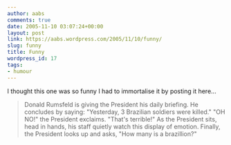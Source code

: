 ```yaml
---
author: aabs
comments: true
date: 2005-11-10 03:07:24+00:00
layout: post
link: https://aabs.wordpress.com/2005/11/10/funny/
slug: funny
title: Funny
wordpress_id: 17
tags:
- humour
---
```


I thought this one was so funny I had to immortalise it by posting it here...


<blockquote>Donald Rumsfeld is giving the President his daily briefing. He concludes by saying: "Yesterday, 3 Brazilian soldiers were killed." "OH NO!" the President exclaims. "That's terrible!" As the President sits, head in hands, his staff quietly watch this display of emotion. Finally, the President looks up and asks, "How many is a brazillion?"</blockquote>


 
